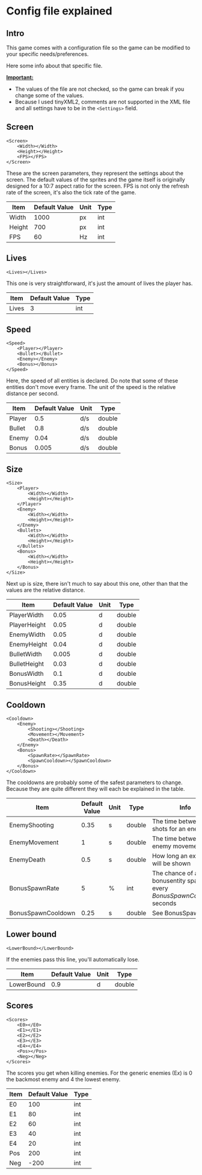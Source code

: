# Config file explained

## Intro
This game comes with a configuration file so the game can be modified to your specific needs/preferences.

Here some info about that specific file.

**<u>Important:</u>** 
* The values of the file are not checked, so the game can break if you change some of the values.
* Because I used tinyXML2, comments are not supported in the XML file and all settings have to be in the `<Settings>` field.

## Screen
```
<Screen>
    <Width></Width>
    <Height></Height>
    <FPS></FPS>
</Screen>
```
These are the screen parameters, they represent the settings about the screen.
The default values of the sprites and the game itself is originally designed for a 10:7 aspect ratio for the screen.
FPS is not only the refresh rate of the screen, it's also the tick rate of the game.

| Item   | Default Value | Unit | Type |
|--------|---------------|------|------|
| Width  | 1000          | px   | int  |
| Height | 700           | px   | int  |
| FPS    | 60            | Hz   | int  |

## Lives
```
<Lives></Lives>
```
This one is very straightforward, it's just the amount of lives the player has.

| Item   | Default Value | Type | 
|--------|---------------|------| 
| Lives  | 3             | int  | 
                           
## Speed                    
```
<Speed>
    <Player></Player>
    <Bullet></Bullet>
    <Enemy></Enemy>
    <Bonus></Bonus>
</Speed>
```
Here, the speed of all entities is declared. Do note that some of these entities don't move every frame.
The unit of the speed is the relative distance per second. 

| Item   | Default Value | Unit | Type   | 
|--------|---------------|------|--------| 
| Player | 0.5           | d/s  | double | 
| Bullet | 0.8           | d/s  | double | 
| Enemy  | 0.04          | d/s  | double | 
| Bonus  | 0.005         | d/s  | double |

## Size
```
<Size>
    <Player>
        <Width></Width>
        <Height></Height>
    </Player>
    <Enemy>
        <Width></Width>
        <Height></Height>
    </Enemy>
    <Bullets>
        <Width></Width>
        <Height></Height>
    </Bullets>
    <Bonus>
        <Width></Width>
        <Height></Height>
    </Bonus>
</Size>
```
Next up is size, there isn't much to say about this one, other than that the values are the relative distance.

| Item         | Default Value | Unit | Type   | 
|--------------|---------------|------|--------| 
| PlayerWidth  | 0.05          | d    | double | 
| PlayerHeight | 0.05          | d    | double |
| EnemyWidth   | 0.05          | d    | double | 
| EnemyHeight  | 0.04          | d    | double |
| BulletWidth  | 0.005         | d    | double | 
| BulletHeight | 0.03          | d    | double |
| BonusWidth   | 0.1           | d    | double | 
| BonusHeight  | 0.35          | d    | double |

## Cooldown
```
<Cooldown>
    <Enemy>
        <Shooting></Shooting>
        <Movement></Movement>
        <Death></Death>
    </Enemy>
    <Bonus>
        <SpawnRate></SpawnRate>
        <SpawnCooldown></SpawnCooldown>
    </Bonus>
</Cooldown>
```
The cooldowns are probably some of the safest parameters to change. 
Because they are quite different they will each be explained in the table.

| Item               | Default Value | Unit | Type   | Info
|--------------------|---------------|------|--------|------
| EnemyShooting      | 0.35          | s    | double | The time between two shots for an enemy
| EnemyMovement      | 1             | s    | double | The time between enemy movements
| EnemyDeath         | 0.5           | s    | double | How long an explosion will be shown
| BonusSpawnRate     | 5             | %    | int    | The chance of a bonusentity spawning every <i>BonusSpawnCooldown</i> seconds
| BonusSpawnCooldown | 0.25          | s    | double | See BonusSpawnRate

## Lower bound
```
<LowerBound></LowerBound>
```
If the enemies pass this line, you'll automatically lose.

| Item         | Default Value | Unit | Type   | 
|--------------|---------------|------|--------| 
| LowerBound   | 0.9           | d    | double | 

## Scores
```
<Scores>
    <E0></E0>
    <E1></E1>
    <E2></E2>
    <E3></E3>
    <E4></E4>
    <Pos></Pos>
    <Neg></Neg>
</Scores>
```
The scores you get when killing enemies. For the generic enemies (E*x*) is 0 the backmost enemy and 4 the lowest enemy.

| Item | Default Value | Type | 
|------|---------------|------| 
| E0   | 100           | int  | 
| E1   | 80            | int  |
| E2   | 60            | int  | 
| E3   | 40            | int  |
| E4   | 20            | int  | 
| Pos  | 200           | int  |
| Neg  | -200          | int  | 
